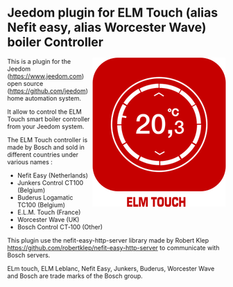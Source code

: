 # Jeedom plugin for ELM Touch (alias Nefit easy, alias Worcester Wave) boiler Controller

<img src="plugin_info/elmtouch_icon.png" align="right">

This is a plugin for the Jeedom (https://www.jeedom.com) open source (https://github.com/jeedom) home automation system.

It allow to control the ELM Touch smart boiler controller from your Jeedom system.

The ELM Touch controller is made by Bosch and sold in different countries under various names :

* Nefit Easy (Netherlands)
* Junkers Control CT100 (Belgium)
* Buderus Logamatic TC100 (Belgium)
* E.L.M. Touch (France)
* Worcester Wave (UK)
* Bosch Control CT‑100 (Other)

This plugin use the nefit-easy-http-server library made by Robert Klep https://github.com/robertklep/nefit-easy-http-server to communicate with Bosch servers.

ELm touch, ELM Leblanc, Nefit Easy, Junkers, Buderus, Worcester Wave and Bosch are trade marks of the Bosch group.
